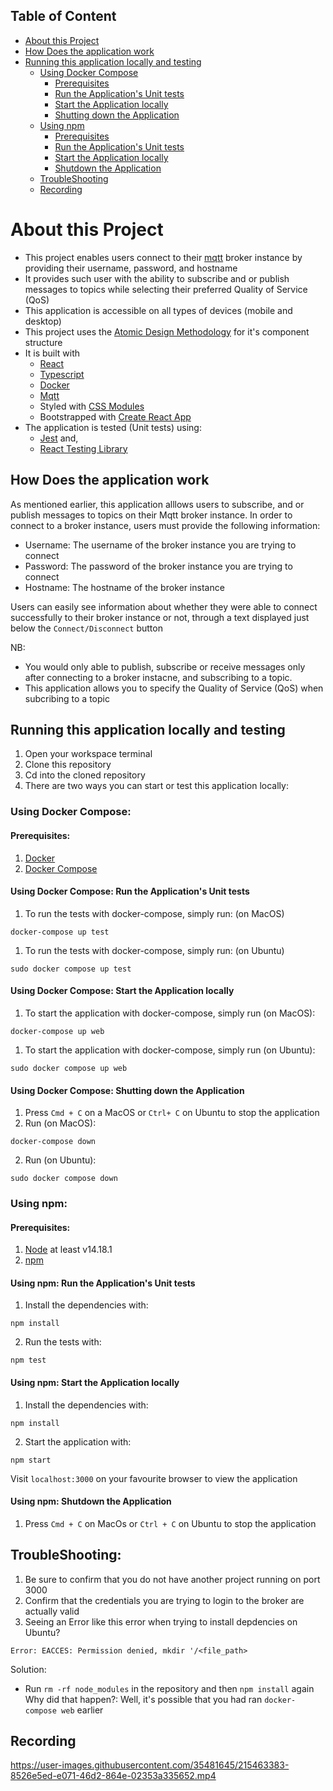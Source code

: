 ## Table of Content

-   [About this Project](#about-this-project)
-   [How Does the application work](#how-does-the-application-work)
-   [Running this application locally and testing](#running-this-application-locally-and-testing)
    -   [Using Docker Compose](#using-docker-compose)
        -   [Prerequisites](#prerequisites)
        -   [Run the Application's Unit tests](#using-docker-compose-run-the-applications-unit-tests)
        -   [Start the Application locally](#using-docker-compose-start-the-application-locally)
        -   [Shutting down the Application](#using-docker-compose-shutting-down-the-application)
    -   [Using npm](#using-npm)
        -   [Prerequisites](#prerequisites-1)
        -   [Run the Application's Unit tests](#using-npm-run-the-applications-unit-tests)
        -   [Start the Application locally](#using-npm-start-the-application-locally)
        -   [Shutdown the Application](#using-npm-shutdown-the-application)
    -   [TroubleShooting](#troubleshooting)
    -   [Recording](#recording)

# About this Project

-   This project enables users connect to their [mqtt](https://mqtt.org/) broker instance by providing their username, password, and hostname
-   It provides such user with the ability to subscribe and or publish messages to topics while selecting their preferred Quality of Service (QoS)
-   This application is accessible on all types of devices (mobile and desktop)
-   This project uses the [Atomic Design Methodology](https://atomicdesign.bradfrost.com/chapter-2/) for it's component structure
-   It is built with
    -   [React](https://reactjs.org/)
    -   [Typescript](https://www.typescriptlang.org/)
    -   [Docker](https://docs.docker.com/compose/install/)
    -   [Mqtt](https://www.npmjs.com/package/precompiled-mqtt)
    -   Styled with [CSS Modules](https://github.com/css-modules/css-modules)
    -   Bootstrapped with [Create React App](https://create-react-app.dev/docs/getting-started/)
-   The application is tested (Unit tests) using:
    -   [Jest](https://jestjs.io/) and,
    -   [React Testing Library](https://testing-library.com/docs/react-testing-library/intro/)

## How Does the application work

As mentioned earlier, this application alllows users to subscribe, and or publish messages to topics on their Mqtt broker instance. In order to connect to a broker instance, users must provide the following information:

-   Username: The username of the broker instance you are trying to connect
-   Password: The password of the broker instance you are trying to connect
-   Hostname: The hostname of the broker instance

Users can easily see information about whether they were able to connect successfully to their broker instance or not, through a text displayed just below the `Connect/Disconnect` button

NB:

-   You would only able to publish, subscribe or receive messages only after connecting to a broker instacne, and subscribing to a topic.
-   This application allows you to specify the Quality of Service (QoS) when subcribing to a topic

## Running this application locally and testing

1. Open your workspace terminal
2. Clone this repository
3. Cd into the cloned repository
4. There are two ways you can start or test this application locally:

### Using Docker Compose:

#### Prerequisites:

1.  [Docker](https://docs.docker.com/get-docker/)
2.  [Docker Compose](https://docs.docker.com/compose/install/)

#### Using Docker Compose: Run the Application's Unit tests

1. To run the tests with docker-compose, simply run: (on MacOS)

```
docker-compose up test
```

1. To run the tests with docker-compose, simply run: (on Ubuntu)

```
sudo docker compose up test
```

#### Using Docker Compose: Start the Application locally

1. To start the application with docker-compose, simply run (on MacOS):

```
docker-compose up web
```

1. To start the application with docker-compose, simply run (on Ubuntu):

```
sudo docker compose up web
```

#### Using Docker Compose: Shutting down the Application

1. Press `Cmd + C` on a MacOS or `Ctrl+ C` on Ubuntu to stop the application
2. Run (on MacOS):

```
docker-compose down
```

2. Run (on Ubuntu):

```
sudo docker compose down
```

### Using npm:

#### Prerequisites:

1. [Node](https://nodejs.org/en/) at least v14.18.1
2. [npm](https://docs.npmjs.com/downloading-and-installing-node-js-and-npm)

#### Using npm: Run the Application's Unit tests

1. Install the dependencies with:

```
npm install
```

2. Run the tests with:

```
npm test
```

#### Using npm: Start the Application locally

1. Install the dependencies with:

```
npm install
```

2. Start the application with:

```
npm start
```

Visit `localhost:3000` on your favourite browser to view the application

#### Using npm: Shutdown the Application

1. Press `Cmd + C` on MacOs or `Ctrl + C` on Ubuntu to stop the application

## TroubleShooting:

1. Be sure to confirm that you do not have another project running on port 3000
2. Confirm that the credentials you are trying to login to the broker are actually valid
3. Seeing an Error like this error when trying to install depdencies on Ubuntu?

```
Error: EACCES: Permission denied, mkdir '/<file_path>
```

Solution:

-   Run `rm -rf node_modules` in the repository and then `npm install` again
    Why did that happen?: Well, it's possible that you had ran `docker-compose web` earlier

## Recording

https://user-images.githubusercontent.com/35481645/215463383-8526e5ed-e071-46d2-864e-02353a335652.mp4
